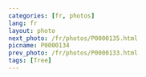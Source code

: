```yaml
---
categories: [fr, photos]
lang: fr
layout: photo
next_photo: /fr/photos/P0000135.html
picname: P0000134
prev_photo: /fr/photos/P0000133.html
tags: [Tree]
---
```

